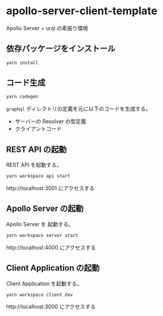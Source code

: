 # apollo-server-client-template

Apollo Server + urql の素振り環境

## 依存パッケージをインストール

```sh
yarn install
```

## コード生成

```sh
yarn codegen
```

`graphql` ディレクトリの定義を元に以下のコードを生成する。

- サーバーの Resolver の型定義
- クライアントコード


## REST API の起動

REST API を起動する。

```sh
yarn workspace api start
```

http://localhost:3001 にアクセスする

## Apollo Server の起動

Apollo Server を 起動する。

```sh
yarn workspace server start
```

http://localhost:4000 にアクセスする

## Client Application の起動

Client Application を起動する。

```sh
yarn workspace client dev
```

http://localhost:3000 にアクセスする
